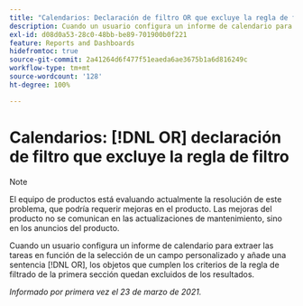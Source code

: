 ```yaml
---
title: "Calendarios: Declaración de filtro OR que excluye la regla de filtro"
description: Cuando un usuario configura un informe de calendario para extraer las tareas en función de la selección de un campo personalizado y añade una sentencia OR, los objetos que cumplen los criterios de la regla de filtrado de la primera sección quedan excluidos de los resultados.
exl-id: d08d0a53-28c0-48bb-be89-701900b0f221
feature: Reports and Dashboards
hidefromtoc: true
source-git-commit: 2a41264d6f477f51eaeda6ae3675b1a6d816249c
workflow-type: tm+mt
source-wordcount: '128'
ht-degree: 100%

---
```


# Calendarios: [!DNL OR] declaración de filtro que excluye la regla de filtro

>[!NOTE]
>
>El equipo de productos está evaluando actualmente la resolución de este problema, que podría requerir mejoras en el producto. Las mejoras del producto no se comunican en las actualizaciones de mantenimiento, sino en los anuncios del producto.

Cuando un usuario configura un informe de calendario para extraer las tareas en función de la selección de un campo personalizado y añade una sentencia [!DNL OR], los objetos que cumplen los criterios de la regla de filtrado de la primera sección quedan excluidos de los resultados.

_Informado por primera vez el 23 de marzo de 2021._
